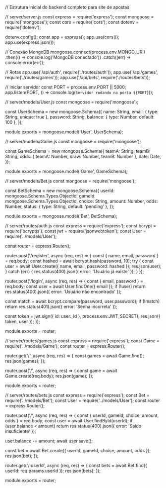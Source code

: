 // Estrutura inicial do backend completo para site de apostas

// server/server.js
const express = require('express');
const mongoose = require('mongoose');
const cors = require('cors');
const dotenv = require('dotenv');

dotenv.config();
const app = express();
app.use(cors());
app.use(express.json());

// Conexão MongoDB
mongoose.connect(process.env.MONGO_URI)
  .then(() => console.log('MongoDB conectado'))
  .catch((err) => console.error(err));

// Rotas
app.use('/api/auth', require('./routes/auth'));
app.use('/api/games', require('./routes/games'));
app.use('/api/bets', require('./routes/bets'));

// Iniciar servidor
const PORT = process.env.PORT || 5000;
app.listen(PORT, () => console.log(`Servidor rodando na porta ${PORT}`));


// server/models/User.js
const mongoose = require('mongoose');

const UserSchema = new mongoose.Schema({
  name: String,
  email: { type: String, unique: true },
  password: String,
  balance: { type: Number, default: 100 },
});

module.exports = mongoose.model('User', UserSchema);


// server/models/Game.js
const mongoose = require('mongoose');

const GameSchema = new mongoose.Schema({
  teamA: String,
  teamB: String,
  odds: { teamA: Number, draw: Number, teamB: Number },
  date: Date,
});

module.exports = mongoose.model('Game', GameSchema);


// server/models/Bet.js
const mongoose = require('mongoose');

const BetSchema = new mongoose.Schema({
  userId: mongoose.Schema.Types.ObjectId,
  gameId: mongoose.Schema.Types.ObjectId,
  choice: String,
  amount: Number,
  odds: Number,
  status: { type: String, default: 'pending' },
});

module.exports = mongoose.model('Bet', BetSchema);


// server/routes/auth.js
const express = require('express');
const bcrypt = require('bcryptjs');
const jwt = require('jsonwebtoken');
const User = require('../models/User');

const router = express.Router();

router.post('/register', async (req, res) => {
  const { name, email, password } = req.body;
  const hashed = await bcrypt.hash(password, 10);
  try {
    const user = await User.create({ name, email, password: hashed });
    res.json(user);
  } catch (err) {
    res.status(400).json({ error: 'Usuário já existe' });
  }
});

router.post('/login', async (req, res) => {
  const { email, password } = req.body;
  const user = await User.findOne({ email });
  if (!user) return res.status(400).json({ error: 'Usuário não encontrado' });

  const match = await bcrypt.compare(password, user.password);
  if (!match) return res.status(401).json({ error: 'Senha incorreta' });

  const token = jwt.sign({ id: user._id }, process.env.JWT_SECRET);
  res.json({ token, user });
});

module.exports = router;


// server/routes/games.js
const express = require('express');
const Game = require('../models/Game');
const router = express.Router();

router.get('/', async (req, res) => {
  const games = await Game.find();
  res.json(games);
});

router.post('/', async (req, res) => {
  const game = await Game.create(req.body);
  res.json(game);
});

module.exports = router;


// server/routes/bets.js
const express = require('express');
const Bet = require('../models/Bet');
const User = require('../models/User');
const router = express.Router();

router.post('/', async (req, res) => {
  const { userId, gameId, choice, amount, odds } = req.body;
  const user = await User.findById(userId);
  if (user.balance < amount) return res.status(400).json({ error: 'Saldo insuficiente' });

  user.balance -= amount;
  await user.save();

  const bet = await Bet.create({ userId, gameId, choice, amount, odds });
  res.json(bet);
});

router.get('/:userId', async (req, res) => {
  const bets = await Bet.find({ userId: req.params.userId });
  res.json(bets);
});

module.exports = router;
